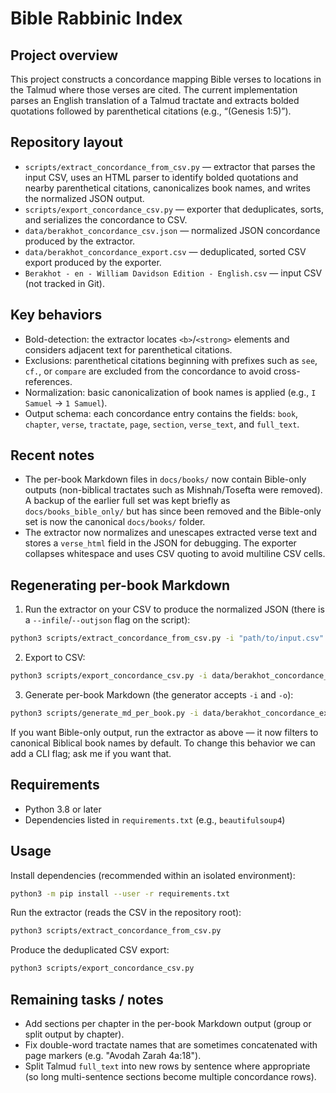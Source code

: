 # Bible Rabbinic Index

Project overview
----------------
This project constructs a concordance mapping Bible verses to locations in the Talmud where those
verses are cited. The current implementation parses an English translation of a Talmud tractate and
extracts bolded quotations followed by parenthetical citations (e.g., “(Genesis 1:5)”).

Repository layout
-----------------
- `scripts/extract_concordance_from_csv.py` — extractor that parses the input CSV, uses an HTML
	parser to identify bolded quotations and nearby parenthetical citations, canonicalizes book names,
	and writes the normalized JSON output.
- `scripts/export_concordance_csv.py` — exporter that deduplicates, sorts, and serializes the
	concordance to CSV.
- `data/berakhot_concordance_csv.json` — normalized JSON concordance produced by the extractor.
- `data/berakhot_concordance_export.csv` — deduplicated, sorted CSV export produced by the exporter.
- `Berakhot - en - William Davidson Edition - English.csv` — input CSV (not tracked in Git).

Key behaviors
-------------
- Bold-detection: the extractor locates `<b>`/`<strong>` elements and considers adjacent text for
	parenthetical citations.
- Exclusions: parenthetical citations beginning with prefixes such as `see`, `cf.`, or `compare`
	are excluded from the concordance to avoid cross-references.
- Normalization: basic canonicalization of book names is applied (e.g., `I Samuel` → `1 Samuel`).
- Output schema: each concordance entry contains the fields: `book`, `chapter`, `verse`, `tractate`,
		`page`, `section`, `verse_text`, and `full_text`.

Recent notes
------------
- The per-book Markdown files in `docs/books/` now contain Bible-only outputs (non-biblical tractates
	such as Mishnah/Tosefta were removed). A backup of the earlier full set was kept briefly as
	`docs/books_bible_only/` but has since been removed and the Bible-only set is now the canonical
	`docs/books/` folder.
- The extractor now normalizes and unescapes extracted verse text and stores a `verse_html` field in
	the JSON for debugging. The exporter collapses whitespace and uses CSV quoting to avoid multiline
	CSV cells.

Regenerating per-book Markdown
-----------------------------
1. Run the extractor on your CSV to produce the normalized JSON (there is a `--infile`/`--outjson`
	 flag on the script):

```bash
python3 scripts/extract_concordance_from_csv.py -i "path/to/input.csv" -o data/berakhot_concordance_csv.json
```

2. Export to CSV:

```bash
python3 scripts/export_concordance_csv.py -i data/berakhot_concordance_csv.json -o data/berakhot_concordance_export.csv
```

3. Generate per-book Markdown (the generator accepts `-i` and `-o`):

```bash
python3 scripts/generate_md_per_book.py -i data/berakhot_concordance_export.csv -o docs/books
```

If you want Bible-only output, run the extractor as above — it now filters to canonical Biblical
book names by default. To change this behavior we can add a CLI flag; ask me if you want that.

Requirements
------------
- Python 3.8 or later
- Dependencies listed in `requirements.txt` (e.g., `beautifulsoup4`)

Usage
-----
Install dependencies (recommended within an isolated environment):

```bash
python3 -m pip install --user -r requirements.txt
```

Run the extractor (reads the CSV in the repository root):

```bash
python3 scripts/extract_concordance_from_csv.py
```

Produce the deduplicated CSV export:

```bash
python3 scripts/export_concordance_csv.py
```


Remaining tasks / notes
-----------------------
- Add sections per chapter in the per-book Markdown output (group or split output by chapter).
- Fix double-word tractate names that are sometimes concatenated with page markers (e.g. "Avodah Zarah 4a:18").
- Split Talmud `full_text` into new rows by sentence where appropriate (so long multi-sentence sections become multiple concordance rows).

